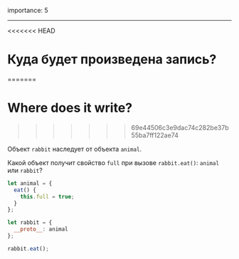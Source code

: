 importance: 5

---

<<<<<<< HEAD
# Куда будет произведена запись?
=======
# Where does it write?
>>>>>>> 69e44506c3e9dac74c282be37b55ba7ff122ae74

Объект `rabbit` наследует от объекта `animal`.

Какой объект получит свойство `full` при вызове `rabbit.eat()`: `animal` или `rabbit`? 

```js
let animal = {
  eat() {
    this.full = true;
  }
};

let rabbit = {
  __proto__: animal
};

rabbit.eat();
```

